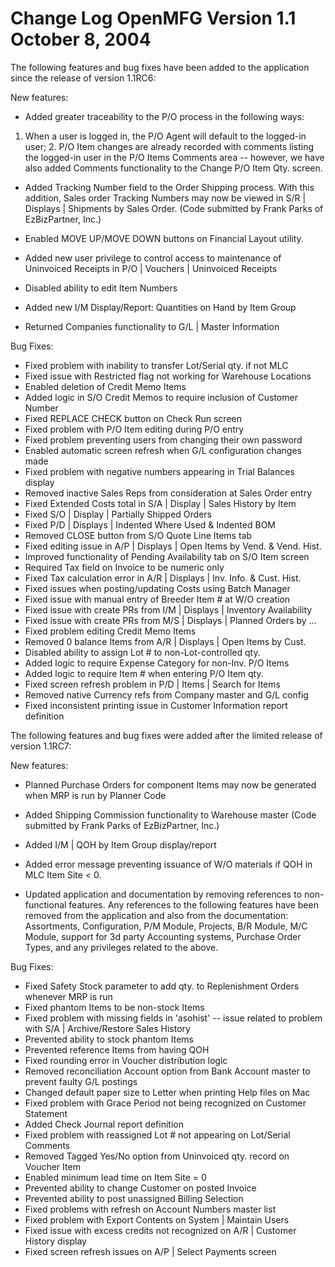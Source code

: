 Change Log
OpenMFG
Version 1.1
October 8, 2004
==================================



The following features and bug fixes have been added to the application 
since the release of version 1.1RC6:


New features:


* Added greater traceability to the P/O process in the following ways: 
1. When a user is logged in, the P/O Agent will default to the 
logged-in user; 2. P/O Item changes are already recorded with comments 
listing the logged-in user in the P/O Items Comments area -- however, we 
have also added Comments functionality to the Change P/O Item Qty. screen.

* Added Tracking Number field to the Order Shipping process. With this
addition, Sales order Tracking Numbers may now be viewed in S/R | Displays 
| Shipments by Sales  Order. (Code submitted by Frank Parks of
EzBizPartner, Inc.)

* Enabled MOVE UP/MOVE DOWN buttons on Financial Layout utility.

* Added new user privilege to control access to maintenance of Uninvoiced
Receipts in P/O | Vouchers | Uninvoiced Receipts

* Disabled ability to edit Item Numbers

* Added new I/M Display/Report: Quantities on Hand by Item Group

* Returned Companies functionality to G/L | Master Information



Bug Fixes:


* Fixed problem with inability to transfer Lot/Serial qty. if not MLC
* Fixed issue with Restricted flag not working for Warehouse Locations
* Enabled deletion of Credit Memo Items
* Added logic in S/O Credit Memos to require inclusion of Customer Number
* Fixed REPLACE CHECK button on Check Run screen
* Fixed problem with P/O Item editing during P/O entry
* Fixed problem preventing users from changing their own password
* Enabled automatic screen refresh when G/L configuration changes made
* Fixed problem with negative numbers appearing in Trial Balances display
* Removed inactive Sales Reps from consideration at Sales Order entry
* Fixed Extended Costs total in S/A | Display | Sales History by Item
* Fixed S/O | Display | Partially Shipped Orders
* Fixed P/D | Displays | Indented Where Used & Indented BOM
* Removed CLOSE button from S/O Quote Line Items tab
* Fixed editing issue in A/P | Displays | Open Items by Vend. & Vend. Hist.
* Improved functionality of Pending Availability tab on S/O Item screen
* Required Tax field on Invoice to be numeric only
* Fixed Tax calculation error in A/R | Displays | Inv. Info. & Cust. Hist.
* Fixed issues when posting/updating Costs using Batch Manager
* Fixed issue with manual entry of Breeder Item # at W/O creation
* Fixed issue with create PRs from I/M | Displays | Inventory Availability
* Fixed issue with create PRs from M/S | Displays | Planned Orders by ...
* Fixed problem editing Credit Memo Items
* Removed 0 balance Items from A/R | Displays | Open Items by Cust.
* Disabled ability to assign Lot # to non-Lot-controlled qty.
* Added logic to require Expense Category for non-Inv. P/O Items
* Added logic to require Item # when entering P/O Item qty.
* Fixed screen refresh problem in P/D | Items | Search for Items
* Removed native Currency refs from Company master and G/L config
* Fixed inconsistent printing issue in Customer Information report definition



The following features and bug fixes were added after the limited release of 
version 1.1RC7:


New features:


* Planned Purchase Orders for component Items may now be generated when MRP is 
run by Planner Code 

* Added Shipping Commission functionality to Warehouse master (Code submitted 
by Frank Parks of EzBizPartner, Inc.)

* Added I/M | QOH by Item Group display/report

* Added error message preventing issuance of W/O materials if QOH in MLC Item
Site < 0.

* Updated application and documentation by removing references to non-functional 
features. Any references to the following features have been removed from the 
application and also from the documentation: Assortments, Configuration, P/M
Module, Projects, B/R Module, M/C Module, support for 3d party Accounting systems,
Purchase Order Types, and any privileges related to the above.



Bug Fixes:


* Fixed Safety Stock parameter to add qty. to Replenishment Orders whenever
MRP is run 
* Fixed phantom Items to be non-stock Items
* Fixed problem with missing fields in 'asohist' -- issue related to problem with
S/A | Archive/Restore Sales History
* Prevented ability to stock phantom Items
* Prevented reference Items from having QOH
* Fixed rounding error in Voucher distribution logic
* Removed reconciliation Account option from Bank Account master to prevent
faulty G/L postings
* Changed default paper size to Letter when printing Help files on Mac
* Fixed problem with Grace Period not being recognized on Customer Statement
* Added Check Journal report definition
* Fixed problem with reassigned Lot # not appearing on Lot/Serial Comments
* Removed Tagged Yes/No option from Uninvoiced qty. record on Voucher Item
* Enabled minimum lead time on Item Site = 0
* Prevented ability to change Customer on posted Invoice
* Prevented ability to post unassigned Billing Selection
* Fixed problems with refresh on Account Numbers master list
* Fixed problem with Export Contents on System | Maintain Users
* Fixed issue with excess credits not recognized on A/R | Customer History 
display
* Fixed screen refresh issues on A/P | Select Payments screen